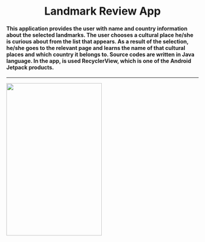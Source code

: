 <h1 align="center"> Landmark Review App</h1>

#### This application provides the user with name and country information about the selected landmarks. The user chooses a cultural place he/she is curious about from the list that appears. As a result of the selection, he/she goes to the relevant page and learns the name of that cultural places and which country it belongs to. Source codes are written in Java language. In the app, is used RecyclerView, which is one of the Android Jetpack products.
<hr>

<img height=400 width=250 src="https://user-images.githubusercontent.com/94539804/210181203-45d652c6-954f-4164-8273-71d6deb530aa.gif">
